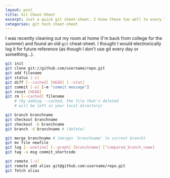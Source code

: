 ```yaml
---
layout: post
title: Git Cheat-Sheet
excerpt: Just a quick git cheet-sheet. I know these too well to every look back, but hey.
categories: git tech cheat-sheet
---
```


I was recently cleaning out my room at home (I'm back from college for the summer) and found an old `git` cheat-sheet. I thought I would electronically log it for future reference (as though I don't use git every day or something...).

```bash
git init
git clone git://github.com/username/repo.git
git add filename
git status [-s]
git diff [--cached] [HEAD] [--stat]
git commit [-a] [-m "commit message"]
git reset [HEAD]
git rm [--cached] filename
	# (by adding --cached, the file that's deleted
	# will be left in your local directory)

git branch branchname
git checkout branchname
git checkout -b branchname
git branch -d branchname # (delete)

git merge branchname # (merges 'branchname' to current branch)
git mv file newfile
git log [--oneline] [--graph] [branchname] [^compared_branch_name]
git tag -a msg commit_shortcode

git remote [-v]
git remote add alias git@github.com:username/repo.git
git fetch alias
```
